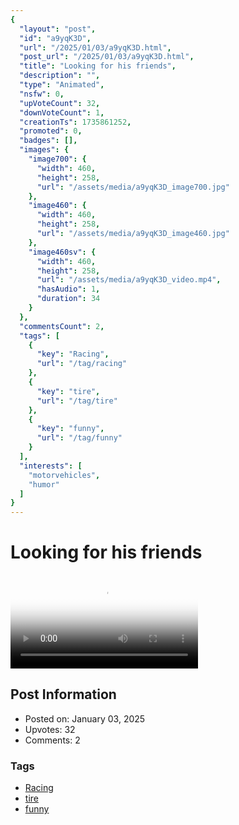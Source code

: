 ```yaml
---
{
  "layout": "post",
  "id": "a9yqK3D",
  "url": "/2025/01/03/a9yqK3D.html",
  "post_url": "/2025/01/03/a9yqK3D.html",
  "title": "Looking for his friends",
  "description": "",
  "type": "Animated",
  "nsfw": 0,
  "upVoteCount": 32,
  "downVoteCount": 1,
  "creationTs": 1735861252,
  "promoted": 0,
  "badges": [],
  "images": {
    "image700": {
      "width": 460,
      "height": 258,
      "url": "/assets/media/a9yqK3D_image700.jpg"
    },
    "image460": {
      "width": 460,
      "height": 258,
      "url": "/assets/media/a9yqK3D_image460.jpg"
    },
    "image460sv": {
      "width": 460,
      "height": 258,
      "url": "/assets/media/a9yqK3D_video.mp4",
      "hasAudio": 1,
      "duration": 34
    }
  },
  "commentsCount": 2,
  "tags": [
    {
      "key": "Racing",
      "url": "/tag/racing"
    },
    {
      "key": "tire",
      "url": "/tag/tire"
    },
    {
      "key": "funny",
      "url": "/tag/funny"
    }
  ],
  "interests": [
    "motorvehicles",
    "humor"
  ]
}
---
```


# Looking for his friends

<video controls playsinline loop poster="/assets/media/a9yqK3D_image460.jpg">
  <source src="/assets/media/a9yqK3D_video.mp4" type="video/mp4">
  Your browser does not support the video tag.
</video>

## Post Information

- Posted on: January 03, 2025
- Upvotes: 32
- Comments: 2

### Tags

- [Racing](/tag/Racing)
- [tire](/tag/tire)
- [funny](/tag/funny)
